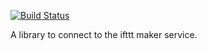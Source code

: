 [![Build Status](https://travis-ci.org/varunl/ifttt_maker.svg?branch=master)](https://travis-ci.org/varunl/ifttt_maker)

A library to connect to the ifttt maker service.
